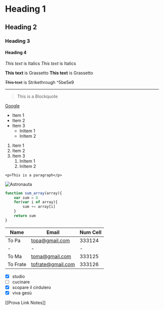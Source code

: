 <!-- Headings -->
# Heading 1
## Heading 2
### Heading 3
#### Heading 4

<!-- Italics -->
*This text* is Italics
_This text_ is Italics

<!-- Grassetto -->
**This text** is Grassetto
__This text__ is Grassetto

<!-- Strikethrough -->
~~This text~~ is Strikethrough ^5be5e9

<!-- Horizontal Rule -->
___

<!-- Blockquote -->
> This is a Blockquote

<!-- Links -->
[Google](https://www.google.it)

<!-- UL -->
* Item 1
* Item 2
* Item 3
	* InItem 1
	* InItem 2

<!-- OL -->
1) Item 1
2) Item 2
3) Item 3
	1) InItem 1
	2) InItem 2

<!-- InLine Code Blocks -->
`<p>This is a paragraph</p>`

<!-- Images -->
![Astronauta]("C:\Users\Marco\Pictures\arte\07_udine_crali_1939_490.900x600.jpg")

<!-- Code Blocks -->
```js
function sum_array(array){
	var sum = 0
	for(var i of array){
		sum += array[i]
	}
	return sum
}
```

<!-- Tables -->
| Name | Email | Num Cell |
| - | - | - |
|To Pa|topa@gmail.com|333124|
| - | - | - |
| To Ma | toma@gmail.com| 333125 |
| To Frate | tofrate@gmail.com| 333126 |


<!-- Task List -->
* [x] studio
* [ ] cucinare
* [x] scopare il cirdulero
* [x] viva gesù

<!-- Linked Notes -->
[[Prova Link Notes]]

